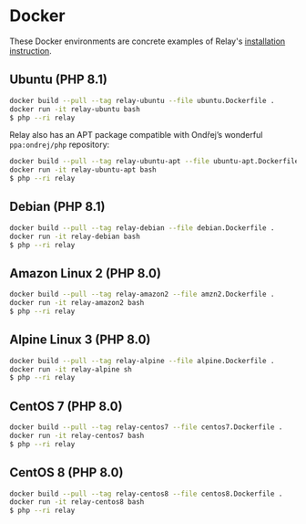 # Docker

These Docker environments are concrete examples of Relay's [installation instruction](https://relaycache.com/docs/installation).

## Ubuntu (PHP 8.1)

```bash
docker build --pull --tag relay-ubuntu --file ubuntu.Dockerfile .
docker run -it relay-ubuntu bash
$ php --ri relay
```

Relay also has an APT package compatible with Ondřej’s wonderful `ppa:ondrej/php` repository:

```bash
docker build --pull --tag relay-ubuntu-apt --file ubuntu-apt.Dockerfile .
docker run -it relay-ubuntu-apt bash
$ php --ri relay
```

## Debian (PHP 8.1)

```bash
docker build --pull --tag relay-debian --file debian.Dockerfile .
docker run -it relay-debian bash
$ php --ri relay
```

## Amazon Linux 2 (PHP 8.0)

```bash
docker build --pull --tag relay-amazon2 --file amzn2.Dockerfile .
docker run -it relay-amazon2 bash
$ php --ri relay
```

## Alpine Linux 3 (PHP 8.0)

```bash
docker build --pull --tag relay-alpine --file alpine.Dockerfile .
docker run -it relay-alpine sh
$ php --ri relay
```

## CentOS 7 (PHP 8.0)

```bash
docker build --pull --tag relay-centos7 --file centos7.Dockerfile .
docker run -it relay-centos7 bash
$ php --ri relay
```

## CentOS 8 (PHP 8.0)

```bash
docker build --pull --tag relay-centos8 --file centos8.Dockerfile .
docker run -it relay-centos8 bash
$ php --ri relay
```
